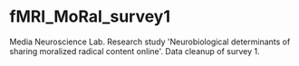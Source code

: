 # fMRI_MoRal_survey1
Media Neuroscience Lab. Research study 'Neurobiological determinants of sharing moralized radical content online'. Data cleanup of survey 1.
